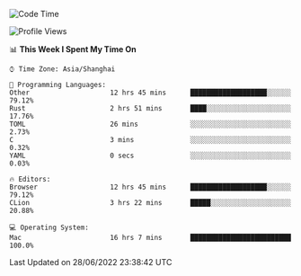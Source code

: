 <!--START_SECTION:waka-->
![Code Time](http://img.shields.io/badge/Code%20Time-16%20hrs%207%20mins-blue)

![Profile Views](http://img.shields.io/badge/Profile%20Views-15-blue)

📊 **This Week I Spent My Time On** 

```text
⌚︎ Time Zone: Asia/Shanghai

💬 Programming Languages: 
Other                    12 hrs 45 mins      ███████████████████░░░░░░   79.12% 
Rust                     2 hrs 51 mins       ████░░░░░░░░░░░░░░░░░░░░░   17.76% 
TOML                     26 mins             ░░░░░░░░░░░░░░░░░░░░░░░░░   2.73% 
C                        3 mins              ░░░░░░░░░░░░░░░░░░░░░░░░░   0.32% 
YAML                     0 secs              ░░░░░░░░░░░░░░░░░░░░░░░░░   0.03%

🔥 Editors: 
Browser                  12 hrs 45 mins      ███████████████████░░░░░░   79.12% 
CLion                    3 hrs 22 mins       █████░░░░░░░░░░░░░░░░░░░░   20.88%

💻 Operating System: 
Mac                      16 hrs 7 mins       █████████████████████████   100.0%

```


 Last Updated on 28/06/2022 23:38:42 UTC
<!--END_SECTION:waka-->